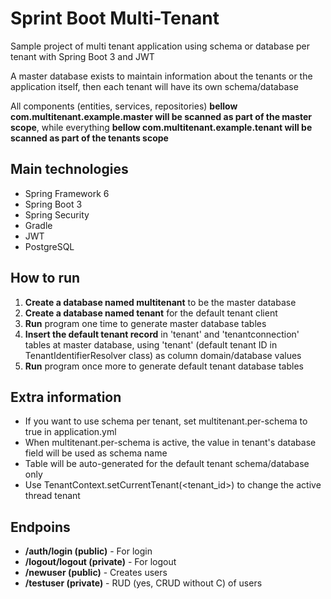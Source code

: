 # Sprint Boot Multi-Tenant

Sample project of multi tenant application using schema or database per tenant with Spring Boot 3 and JWT

A master database exists to maintain information about the tenants or the application itself, then each tenant will have its own schema/database

All components (entities, services, repositories) **bellow com.multitenant.example.master will be scanned as part of the master scope**, while everything **bellow com.multitenant.example.tenant will be scanned as part of the tenants scope** 

## Main technologies

* Spring Framework 6
* Spring Boot 3
* Spring Security
* Gradle
* JWT
* PostgreSQL

## How to run

1. **Create a database named multitenant** to be the master database
2. **Create a database named tenant** for the default tenant client
3. **Run** program one time to generate master database tables 
4. **Insert the default tenant record** in 'tenant' and 'tenantconnection' tables at master database, using 'tenant' (default tenant ID in TenantIdentifierResolver class) as column domain/database values
5. **Run** program once more to generate default tenant database tables

## Extra information

* If you want to use schema per tenant, set multitenant.per-schema to true in application.yml
* When multitenant.per-schema is active, the value in tenant's database field will be used as schema name
* Table will be auto-generated for the default tenant schema/database only
* Use TenantContext.setCurrentTenant(<tenant_id>) to change the active thread tenant

## Endpoins

* **/auth/login (public)** - For login 
* **/logout/logout (private)** - For logout
* **/newuser (public)** - Creates users
* **/testuser (private)** - RUD (yes, CRUD without C) of users